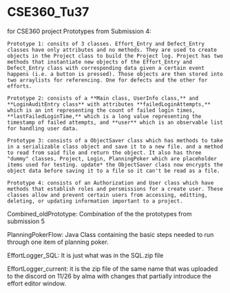 # CSE360_Tu37
for CSE360 project
Prototypes from Submission 4:

	Prototype 1: consits of 3 classes. Effort_Entry and Defect_Entry classes have only attributes and no methods. They are used to create objects in the Project class to build the Project log. Project has two methods that instantiate new objects of the Effort_Entry and Defect_Entry class with corresponding data given a certain event happens (i.e. a button is pressed). Those objects are then stored into two arraylists for referencing. One for defects and the other for efforts. 

	Prototype 2: consists of a **Main class, UserInfo class,** and **LoginAuditEntry class** with attributes **failedLoginAttempts,** which is an int representing the count of failed login times,  **lastFailedLoginTime,** which is a long value representing the timestamp of failed attempts, and **user** which is an observable list for handling user data. 

	Prototype 3: consists of a ObjectSaver class which has methods to take in a serializable class object and save it to a new file. and a method to read from said file and return the object. It also has three "dummy" classes, Project, Login, PlanningPoker which are placeholder items used for testing. update* the ObjectSaver class now encrypts the object data before saving it to a file so it can't be read as a file.

	Prototype 4: consists of an Authorization and User class which have methods that establish roles and persmissions for a create user. These classes allow and prevent certain users from accessing, editting, deleting, or updating information important to a project. 

Combined_oldPrototype: Combination of the the prototypes from submission 5

PlanningPokerFlow: Java Class containing the basic steps needed to run through one item of planning poker.

EffortLogger_SQL: It is just what was in the SQL.zip file

EffortLogger_current: it is the zip file of the same name that was uploaded to the discord on 11/26 by alma with changes that partially introduce the effort editor window.
